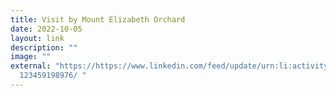 ```yaml
---
title: Visit by Mount Elizabeth Orchard
date: 2022-10-05
layout: link
description: ""
image: ""
external: "https://https://www.linkedin.com/feed/update/urn:li:activity:6983644\
  123459198976/ "
---
```

